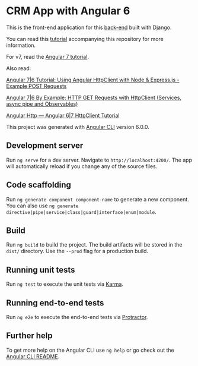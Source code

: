 # CRM App with Angular 6

This is the front-end application for this [back-end](https://github.com/techiediaries/django-crm) built with Django.

You can read this [tutorial](https://www.techiediaries.com/angular-tutorial) accompanying this repository for more information. 

For v7, read the [Angular 7 tutorial](https://www.techiediaries.com/angular-tutorial-basics/).

Also read:

[Angular 7|6 Tutorial: Using Angular HttpClient with Node & Express.js - Example POST Requests](https://www.techiediaries.com/angular-tutorial-httpclient-post/)

[Angular 7|6 By Example: HTTP GET Requests with HttpClient (Services, async pipe and Observables)](https://www.techiediaries.com/angular-by-example-httpclient-get/)

[Angular Http — Angular 6|7 HttpClient Tutorial](https://www.techiediaries.com/angular-http-client)


This project was generated with [Angular CLI](https://github.com/angular/angular-cli) version 6.0.0.

## Development server

Run `ng serve` for a dev server. Navigate to `http://localhost:4200/`. The app will automatically reload if you change any of the source files.

## Code scaffolding

Run `ng generate component component-name` to generate a new component. You can also use `ng generate directive|pipe|service|class|guard|interface|enum|module`.

## Build

Run `ng build` to build the project. The build artifacts will be stored in the `dist/` directory. Use the `--prod` flag for a production build.

## Running unit tests

Run `ng test` to execute the unit tests via [Karma](https://karma-runner.github.io).

## Running end-to-end tests

Run `ng e2e` to execute the end-to-end tests via [Protractor](http://www.protractortest.org/).

## Further help

To get more help on the Angular CLI use `ng help` or go check out the [Angular CLI README](https://github.com/angular/angular-cli/blob/master/README.md).
